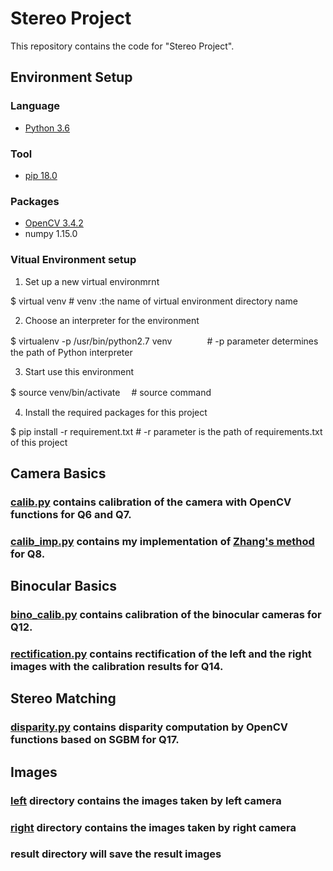# Stereo Project
This repository contains the code for "Stereo Project".

## Environment Setup
### Language 
* [Python 3.6](https://www.python.org/downloads/)
### Tool
* [pip 18.0](https://pypi.org/project/pip)
### Packages
* [OpenCV 3.4.2](https://opencv.org/releases.html)
*  numpy 1.15.0

### Vitual Environment setup
1. Set up a new virtual environmrnt 

$ virtual venv   <tab><tab> # venv :the name of virtual environment directory name

2. Choose an interpreter for the environment

$ virtualenv -p /usr/bin/python2.7 venv　　<tab><tab>　　# -p parameter determines the path of Python interpreter

3. Start use this environment

$ source venv/bin/activate　 <tab><tab> # source command

4. Install the required packages for this project

$ pip install -r requirement.txt <tab><tab> # -r parameter is the path of requirements.txt of this project

## Camera Basics 
### [calib.py](https://github.com/JessieEmma/StereoProj/blob/master/CameraBasics/calib.py) contains calibration of the camera with OpenCV functions for Q6 and Q7.
### [calib_imp.py](https://github.com/JessieEmma/StereoProj/blob/master/CameraBasics/calib_imp.py) contains my implementation of [Zhang's method](https://www.researchgate.net/publication/3193178_A_Flexible_New_Technique_for_Camera_Calibration) for Q8.

## Binocular Basics
### [bino_calib.py](https://github.com/JessieEmma/StereoProj/blob/master/BinocularBasics/bino_calib.py) contains calibration of the binocular cameras for Q12.
### [rectification.py](https://github.com/JessieEmma/StereoProj/blob/master/BinocularBasics/rectification.py) contains rectification of the left and the right images with the calibration results for Q14.

## Stereo Matching
### [disparity.py](https://github.com/JessieEmma/StereoProj/blob/master/StereoMatching/disparity.py) contains disparity computation by OpenCV functions based on SGBM for Q17.

## Images
### [left](https://github.com/JessieEmma/StereoProj/tree/master/left) directory contains the images taken by left camera
### [right](https://github.com/JessieEmma/StereoProj/tree/master/right) directory contains the images taken by right camera
### result directory will save the result images 
 